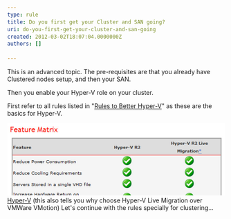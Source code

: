 ```yaml
---
type: rule
title: Do you first get your Cluster and SAN going?
uri: do-you-first-get-your-cluster-and-san-going
created: 2012-03-02T18:07:04.0000000Z
authors: []

---
```


This is an advanced topic. The pre-requisites are that you already have Clustered nodes setup, and then your SAN.

Then you enable your Hyper-V role on your cluster.

First refer to all rules listed in "[Rules to Better Hyper-V](/_layouts/15/FIXUPREDIRECT.ASPX?WebId=3dfc0e07-e23a-4cbb-aac2-e778b71166a2&TermSetId=07da3ddf-0924-4cd2-a6d4-a4809ae20160&TermId=0ab13b4a-0d1e-4371-a527-cf4a611c67df)" as these are the basics for Hyper-V.

![ The following rules are referring to the 2nd column on ](Feature-matrix.jpg)
[Hyper-V](http://www.ssw.com.au/ssw/Consulting/HyperV.aspx) (this also tells you why choose Hyper-V Live Migration over VMWare VMotion)
Let's continue with the rules specially for clustering...
